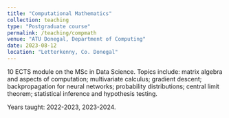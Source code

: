 ```yaml
---
title: "Computational Mathematics"
collection: teaching
type: "Postgraduate course"
permalink: /teaching/compmath
venue: "ATU Donegal, Department of Computing"
date: 2023-08-12
location: "Letterkenny, Co. Donegal"
---
```


10 ECTS module on the MSc in Data Science. Topics include: matrix algebra and aspects of computation; multivariate calculus; gradient descent; backpropagation for neural networks; probability distributions; central limit theorem; statistical inference and hypothesis testing.

Years taught: 2022-2023, 2023-2024.
